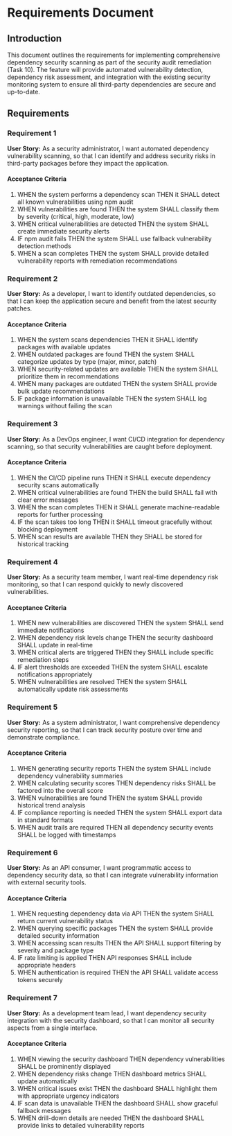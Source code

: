 # Requirements Document

## Introduction

This document outlines the requirements for implementing comprehensive dependency security scanning as part of the security audit remediation (Task 10). The feature will provide automated vulnerability detection, dependency risk assessment, and integration with the existing security monitoring system to ensure all third-party dependencies are secure and up-to-date.

## Requirements

### Requirement 1

**User Story:** As a security administrator, I want automated dependency vulnerability scanning, so that I can identify and address security risks in third-party packages before they impact the application.

#### Acceptance Criteria

1. WHEN the system performs a dependency scan THEN it SHALL detect all known vulnerabilities using npm audit
2. WHEN vulnerabilities are found THEN the system SHALL classify them by severity (critical, high, moderate, low)
3. WHEN critical vulnerabilities are detected THEN the system SHALL create immediate security alerts
4. IF npm audit fails THEN the system SHALL use fallback vulnerability detection methods
5. WHEN a scan completes THEN the system SHALL provide detailed vulnerability reports with remediation recommendations

### Requirement 2

**User Story:** As a developer, I want to identify outdated dependencies, so that I can keep the application secure and benefit from the latest security patches.

#### Acceptance Criteria

1. WHEN the system scans dependencies THEN it SHALL identify packages with available updates
2. WHEN outdated packages are found THEN the system SHALL categorize updates by type (major, minor, patch)
3. WHEN security-related updates are available THEN the system SHALL prioritize them in recommendations
4. WHEN many packages are outdated THEN the system SHALL provide bulk update recommendations
5. IF package information is unavailable THEN the system SHALL log warnings without failing the scan

### Requirement 3

**User Story:** As a DevOps engineer, I want CI/CD integration for dependency scanning, so that security vulnerabilities are caught before deployment.

#### Acceptance Criteria

1. WHEN the CI/CD pipeline runs THEN it SHALL execute dependency security scans automatically
2. WHEN critical vulnerabilities are found THEN the build SHALL fail with clear error messages
3. WHEN the scan completes THEN it SHALL generate machine-readable reports for further processing
4. IF the scan takes too long THEN it SHALL timeout gracefully without blocking deployment
5. WHEN scan results are available THEN they SHALL be stored for historical tracking

### Requirement 4

**User Story:** As a security team member, I want real-time dependency risk monitoring, so that I can respond quickly to newly discovered vulnerabilities.

#### Acceptance Criteria

1. WHEN new vulnerabilities are discovered THEN the system SHALL send immediate notifications
2. WHEN dependency risk levels change THEN the security dashboard SHALL update in real-time
3. WHEN critical alerts are triggered THEN they SHALL include specific remediation steps
4. IF alert thresholds are exceeded THEN the system SHALL escalate notifications appropriately
5. WHEN vulnerabilities are resolved THEN the system SHALL automatically update risk assessments

### Requirement 5

**User Story:** As a system administrator, I want comprehensive dependency security reporting, so that I can track security posture over time and demonstrate compliance.

#### Acceptance Criteria

1. WHEN generating security reports THEN the system SHALL include dependency vulnerability summaries
2. WHEN calculating security scores THEN dependency risks SHALL be factored into the overall score
3. WHEN vulnerabilities are found THEN the system SHALL provide historical trend analysis
4. IF compliance reporting is needed THEN the system SHALL export data in standard formats
5. WHEN audit trails are required THEN all dependency security events SHALL be logged with timestamps

### Requirement 6

**User Story:** As an API consumer, I want programmatic access to dependency security data, so that I can integrate vulnerability information with external security tools.

#### Acceptance Criteria

1. WHEN requesting dependency data via API THEN the system SHALL return current vulnerability status
2. WHEN querying specific packages THEN the system SHALL provide detailed security information
3. WHEN accessing scan results THEN the API SHALL support filtering by severity and package type
4. IF rate limiting is applied THEN API responses SHALL include appropriate headers
5. WHEN authentication is required THEN the API SHALL validate access tokens securely

### Requirement 7

**User Story:** As a development team lead, I want dependency security integration with the security dashboard, so that I can monitor all security aspects from a single interface.

#### Acceptance Criteria

1. WHEN viewing the security dashboard THEN dependency vulnerabilities SHALL be prominently displayed
2. WHEN dependency risks change THEN dashboard metrics SHALL update automatically
3. WHEN critical issues exist THEN the dashboard SHALL highlight them with appropriate urgency indicators
4. IF scan data is unavailable THEN the dashboard SHALL show graceful fallback messages
5. WHEN drill-down details are needed THEN the dashboard SHALL provide links to detailed vulnerability reports